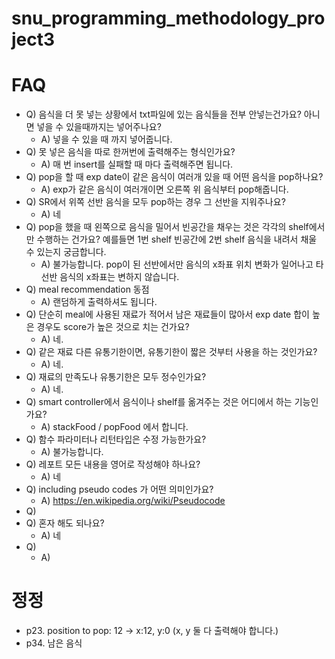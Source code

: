 # snu_programming_methodology_project3


# FAQ

- Q) 음식을 더 못 넣는 상황에서 txt파일에 있는 음식들을 전부 안넣는건가요? 아니면 넣을 수 있을때까지는 넣어주나요?
  - A) 넣을 수 있을 때 까지 넣어줍니다.
- Q) 못 넣은 음식을 따로 한꺼번에 출력해주는 형식인가요?
  - A) 매 번 insert를 실패할 때 마다 출력해주면 됩니다.
- Q) pop을 할 때 exp date이 같은 음식이 여러개 있을 때 어떤 음식을 pop하나요?
  - A) exp가 같은 음식이 여러개이면 오른쪽 위 음식부터 pop해줍니다.
- Q) SR에서 위쪽 선반 음식을 모두 pop하는 경우 그 선반을 지워주나요?
  - A) 네
- Q) pop을 했을 때 왼쪽으로 음식을 밀어서 빈공간을 채우는 것은 각각의 shelf에서만 수행하는 건가요? 예를들면 1번 shelf 빈공간에 2번 shelf 음식을 내려서 채울 수 있는지 궁금합니다.
  - A) 불가능합니다. pop이 된 선반에서만 음식의 x좌표 위치 변화가 일어나고 타 선반 음식의 x좌표는 변하지 않습니다.
- Q) meal recommendation 동점
  - A) 랜덤하게 출력하셔도 됩니다.
- Q) 단순히 meal에 사용된 재료가 적어서 남은 재료들이 많아서 exp date 합이 높은 경우도 score가 높은 것으로 치는 건가요?
  - A) 네. 
- Q) 같은 재료 다른 유통기한이면, 유통기한이 짧은 것부터 사용을 하는 것인가요?
  - A) 네.
- Q) 재료의 만족도나 유통기한은 모두 정수인가요?
  - A) 네.
- Q) smart controller에서 음식이나 shelf를 옮겨주는 것은 어디에서 하는 기능인가요?
  - A) stackFood / popFood 에서 합니다.
- Q) 함수 파라미터나 리턴타입은 수정 가능한가요?
  - A) 불가능합니다.
- Q) 레포트 모든 내용을 영어로 작성해야 하나요?
  - A) 네
- Q) including pseudo codes 가 어떤 의미인가요?
  - A) https://en.wikipedia.org/wiki/Pseudocode
- Q) 
- Q) 혼자 해도 되나요?
  - A) 네
- Q) 
  - A) 
  
# 정정
- p23. position to pop: 12 -> x:12, y:0 (x, y 둘 다 출력해야 합니다.)
- p34. 남은 음식 

